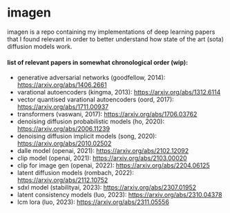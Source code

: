 # imagen

imagen is a repo containing my implementations of deep learning papers that I found relevant in order to better understand how state of the art (sota) diffusion models work.

#### list of relevant papers in somewhat chronological order (wip):
- generative adversarial networks (goodfellow, 2014): https://arxiv.org/abs/1406.2661
- varational autoencoders (kingma, 2013): https://arxiv.org/abs/1312.6114
- vector quantised varational autoencoders (oord, 2017): https://arxiv.org/abs/1711.00937
- transformers (vaswani, 2017): https://arxiv.org/abs/1706.03762
- denoising diffusion probabilistic models (ho, 2020): https://arxiv.org/abs/2006.11239
- denoising diffusion implicit models (song, 2020): https://arxiv.org/abs/2010.02502
- dalle model (openai, 2021): https://arxiv.org/abs/2102.12092
- clip model (openai, 2021): https://arxiv.org/abs/2103.00020
- clip for image gen (openai, 2022): https://arxiv.org/abs/2204.06125
- latent diffusion models (rombach, 2022): https://arxiv.org/abs/2112.10752
- sdxl model (stabilityai, 2023): https://arxiv.org/abs/2307.01952
- latent consistency models (luo, 2023): https://arxiv.org/abs/2310.04378
- lcm lora (luo, 2023): https://arxiv.org/abs/2311.05556

